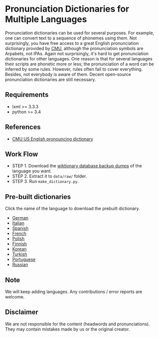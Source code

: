 # Pronunciation Dictionaries for Multiple Languages

Pronunciation dictionaries can be used for several purposes. For example, one can convert text to a sequence of phonemes using them. Not surprisingly, you have free access to a great English pronunciation dictionary provided by [CMU](https://github.com/cmusphinx/cmudict), although the pronunciation symbols are Arpabets, not IPAs. Again not surprisingly, it's hard to get pronunciation dictionaries for other languages. One reason is that for several languages their scripts are phonetic more or less; the pronunciation of a word can be inferred by some rules. However, rules often fail to cover everything. Besides, not everybody is aware of them. Decent open-source pronunciation dictionaries are still necessary.

## Requirements
* lxml >= 3.3.3
* python >= 3.4
	
## References
* [CMU US English pronouncing dictionary](https://github.com/cmusphinx/cmudict)

## Work Flow
* STEP 1. Download the [wiktionary database backup dumps](http://ftp.acc.umu.se/mirror/wikimedia.org/dumps) of the language you want.
* STEP 2. Extract it to `data/raw/` folder.
* STEP 3. Run `make_dictionary.py`.

## Pre-built dictionaries
Click the name of the language to download the prebuilt dictionary.

* [German](https://www.dropbox.com/s/p38ercjip9gzj7g/de.csv.tar.gz?dl=0)
* [Italian](https://www.dropbox.com/s/vwtg4iphwpz1b7h/it.csv.tar.gz?dl=0)
* [Spanish](https://www.dropbox.com/s/r14cfgs0jjal2ta/es.csv.tar.gz?dl=0)
* [French](https://www.dropbox.com/s/22zicbk4t9kx1pl/fr.csv.tar.gz?dl=0)
* [Polish](https://www.dropbox.com/s/6uqhwjc3xz23pyr/pl.csv.tar.gz?dl=0)
* [Finnish](https://www.dropbox.com/s/du2k9p3ovpgeou6/fi.csv.tar.gz?dl=0)
* [Korean](https://dl.dropboxusercontent.com/s/346v029h4fthgx4/ko.csv.tar.gz)
* [Turkish](https://dl.dropboxusercontent.com/s/7gzitspqhyw0405/tr.csv.tar.gz)
* [Portuguese](https://dl.dropboxusercontent.com/s/m837tkkclfxswp8/pt.csv.tar.gz)
* [Russian](https://dl.dropboxusercontent.com/s/4j433o46ipcq1cj/ru.csv.tar.gz)

## Note

We will keep adding languages. Any contributions / error reports are welcome. 

## Disclaimer

We are not responsible for the content (headwords and pronunciations). They may contain mistakes made by us or the original creator.



